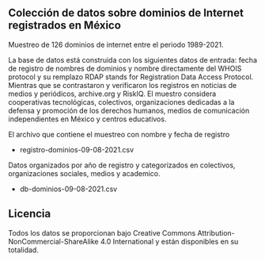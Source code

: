 ##  Colección de datos sobre dominios de Internet registrados en México

Muestreo de 126 dominios de internet entre el periodo 1989-2021.

La base de datos está construida con los siguientes datos de entrada: fecha de registro de nombres de dominios y nombre directamente del WHOIS protocol y su remplazo RDAP stands for Registration Data Access Protocol. Mientras que se contrastaron y verificaron los registros en noticias de medios y periódicos, archive.org y RiskIQ. El muestro considera  cooperativas tecnológicas, colectivos, organizaciones dedicadas a la defensa y promoción de los derechos humanos, medios de comunicación independientes en México y centros educativos.

El archivo que contiene el muestreo con nombre y fecha de registro

- registro-dominios-09-08-2021.csv

Datos organizados por año de registro y categorizados en colectivos, organizaciones sociales, medios y academico.

- db-dominios-09-08-2021.csv

## Licencia

Todos los datos se proporcionan bajo Creative Commons Attribution-NonCommercial-ShareAlike 4.0 International y están disponibles en su totalidad.
